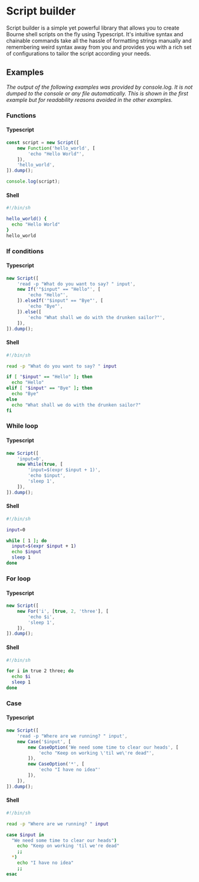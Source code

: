 # Script builder
Script builder is a simple yet powerful library that allows you to create Bourne shell scripts on the fly using Typescript. It's intuitive syntax and chainable commands take all the hassle of formatting strings manually and remembering weird syntax away from you and provides you with a rich set of configurations to tailor the script according your needs.

## Examples
*The output of the following examples was provided by console.log. It is not dumped to the console or any file automatically. This is shown in the first example but for readability reasons avoided in the other examples.*

### Functions
#### Typescript
```typescript
const script = new Script([
    new Function('hello_world', [
        'echo "Hello World"',
    ]),
    'hello_world',
]).dump();

console.log(script);
```

#### Shell
```sh
#!/bin/sh

hello_world() {
  echo "Hello World"
}
hello_world
```

### If conditions
#### Typescript
```typescript
new Script([
    'read -p "What do you want to say? " input',
    new If('"$input" == "Hello"', [
        'echo "Hello"',
    ]).elseIf('"$input" == "Bye"', [
        'echo "Bye"',
    ]).else([
        'echo "What shall we do with the drunken sailor?"',
    ]),
]).dump();
```

#### Shell
```sh
#!/bin/sh

read -p "What do you want to say? " input

if [ "$input" == "Hello" ]; then
  echo "Hello"
elif [ "$input" == "Bye" ]; then
  echo "Bye"
else
  echo "What shall we do with the drunken sailor?"
fi
```

### While loop
#### Typescript
```typescript
new Script([
    'input=0',
    new While(true, [
        'input=$(expr $input + 1)',
        'echo $input',
        'sleep 1',
    ]),
]).dump();
```

#### Shell
```sh
#!/bin/sh

input=0

while [ 1 ]; do
  input=$(expr $input + 1)
  echo $input
  sleep 1
done
```

### For loop
#### Typescript
```typescript
new Script([
    new For('i', [true, 2, 'three'], [
        'echo $i',
        'sleep 1',
    ]),
]).dump();
```

#### Shell
```sh
#!/bin/sh

for i in true 2 three; do
  echo $i
  sleep 1
done
```

### Case
#### Typescript
```typescript
new Script([
    'read -p "Where are we running? " input',
    new Case('$input', [
        new CaseOption('We need some time to clear our heads', [
            'echo "Keep on working \'til we\'re dead"',
        ]),
        new CaseOption('*', [
            'echo "I have no idea"'
        ]),
    ]),
]).dump();
```

#### Shell
```sh
#!/bin/sh

read -p "Where are we running? " input

case $input in
  "We need some time to clear our heads")
    echo "Keep on working 'til we're dead"
    ;;
  *)
    echo "I have no idea"
    ;;
esac
```
